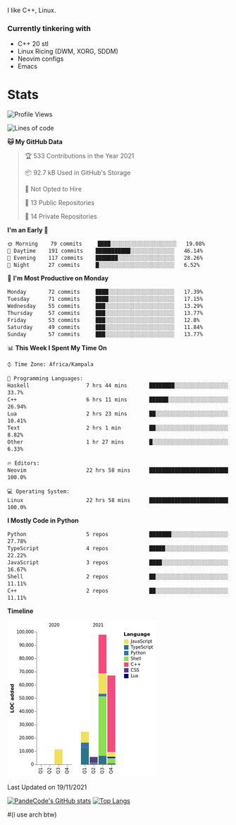 I like C++, Linux.
### Currently tinkering with
 - C++ 20 stl
 - Linux Ricing (DWM, XORG, SDDM)
 - Neovim configs
 - Emacs

# Stats
<!--START_SECTION:waka-->
![Profile Views](http://img.shields.io/badge/Profile%20Views-5-blue)

![Lines of code](https://img.shields.io/badge/From%20Hello%20World%20I%27ve%20Written-206479%20lines%20of%20code-blue)

**🐱 My GitHub Data** 

> 🏆 533 Contributions in the Year 2021
 > 
> 📦 92.7 kB Used in GitHub's Storage 
 > 
> 🚫 Not Opted to Hire
 > 
> 📜 13 Public Repositories 
 > 
> 🔑 14 Private Repositories  
 > 
**I'm an Early 🐤** 

```text
🌞 Morning    79 commits     ████░░░░░░░░░░░░░░░░░░░░░   19.08% 
🌆 Daytime    191 commits    ███████████░░░░░░░░░░░░░░   46.14% 
🌃 Evening    117 commits    ███████░░░░░░░░░░░░░░░░░░   28.26% 
🌙 Night      27 commits     █░░░░░░░░░░░░░░░░░░░░░░░░   6.52%

```
📅 **I'm Most Productive on Monday** 

```text
Monday       72 commits     ████░░░░░░░░░░░░░░░░░░░░░   17.39% 
Tuesday      71 commits     ████░░░░░░░░░░░░░░░░░░░░░   17.15% 
Wednesday    55 commits     ███░░░░░░░░░░░░░░░░░░░░░░   13.29% 
Thursday     57 commits     ███░░░░░░░░░░░░░░░░░░░░░░   13.77% 
Friday       53 commits     ███░░░░░░░░░░░░░░░░░░░░░░   12.8% 
Saturday     49 commits     ███░░░░░░░░░░░░░░░░░░░░░░   11.84% 
Sunday       57 commits     ███░░░░░░░░░░░░░░░░░░░░░░   13.77%

```


📊 **This Week I Spent My Time On** 

```text
⌚︎ Time Zone: Africa/Kampala

💬 Programming Languages: 
Haskell                  7 hrs 44 mins       ████████░░░░░░░░░░░░░░░░░   33.7% 
C++                      6 hrs 11 mins       ██████░░░░░░░░░░░░░░░░░░░   26.94% 
Lua                      2 hrs 23 mins       ██░░░░░░░░░░░░░░░░░░░░░░░   10.41% 
Text                     2 hrs 1 min         ██░░░░░░░░░░░░░░░░░░░░░░░   8.82% 
Other                    1 hr 27 mins        █░░░░░░░░░░░░░░░░░░░░░░░░   6.33%

🔥 Editors: 
Neovim                   22 hrs 58 mins      █████████████████████████   100.0%

💻 Operating System: 
Linux                    22 hrs 58 mins      █████████████████████████   100.0%

```

**I Mostly Code in Python** 

```text
Python                   5 repos             ███████░░░░░░░░░░░░░░░░░░   27.78% 
TypeScript               4 repos             █████░░░░░░░░░░░░░░░░░░░░   22.22% 
JavaScript               3 repos             ████░░░░░░░░░░░░░░░░░░░░░   16.67% 
Shell                    2 repos             ██░░░░░░░░░░░░░░░░░░░░░░░   11.11% 
C++                      2 repos             ██░░░░░░░░░░░░░░░░░░░░░░░   11.11%

```


**Timeline**

![Chart not found](https://raw.githubusercontent.com/PandeCode/PandeCode/main/charts/bar_graph.png) 


 Last Updated on 19/11/2021
<!--END_SECTION:waka-->
[![PandeCode's GitHub stats](https://github-readme-stats.vercel.app/api?username=PandeCode&theme=dracula&hide_border=true&show_icons=true)](https://github.com/anuraghazra/github-readme-stats)
[![Top Langs](https://github-readme-stats.vercel.app/api/top-langs/?username=PandeCode&layout=compact&theme=dracula&hide_border=true)](https://github.com/anuraghazra/github-readme-stats)


#(i use arch btw)
